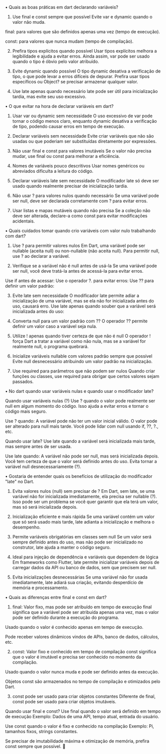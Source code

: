 • Quais as boas práticas em dart declarando variáveis?

1. Use final e const sempre que possível
Evite var e dynamic quando o valor não muda.

final: para valores que são definidos apenas uma vez (tempo de execução).

const: para valores que nunca mudam (tempo de compilação).

2. Prefira tipos explícitos quando possível
Usar tipos explícitos melhora a legibilidade e ajuda a evitar erros.
Ainda assim, var pode ser usado quando o tipo é óbvio pelo valor atribuído.

3. Evite dynamic quando possível
O tipo dynamic desativa a verificação de tipo, o que pode levar a erros difíceis de depurar.
Prefira usar tipos específicos ou Object? se precisar armazenar qualquer valor.

4. Use late apenas quando necessário
late pode ser útil para inicialização tardia, mas evite seu uso excessivo.

• O que evitar na hora de declarar variáveis em dart?

1. Usar var ou dynamic sem necessidade
O uso excessivo de var pode tornar o código menos claro, enquanto dynamic desativa a verificação de tipo, podendo causar erros em tempo de execução.

2. Declarar variáveis sem necessidade
Evite criar variáveis que não são usadas ou que poderiam ser substituídas diretamente por expressões.

3. Não usar final e const para valores imutáveis
Se o valor não precisa mudar, use final ou const para melhorar a eficiência.

4. Nomes de variáveis pouco descritivos
Usar nomes genéricos ou abreviados dificulta a leitura do código.

5. Declarar variáveis late sem necessidade
O modificador late só deve ser usado quando realmente precisar de inicialização tardia.

6. Não usar ? para valores nulos quando necessário
Se uma variável pode ser null, deve ser declarada corretamente com ? para evitar erros.

7. Usar listas e mapas mutáveis quando não precisa
Se a coleção não deve ser alterada, declare-a como const para evitar modificações acidentais.

• Quais cuidados tomar quando crio variáveis com valor nulo trabalhando com dart? 

1. Use ? para permitir valores nulos
Em Dart, uma variável pode ser nullable (aceita null) ou non-nullable (não aceita null). Para permitir null, use ? ao declarar a variável.

2. Verifique se a variável não é null antes de usá-la
Se uma variável pode ser null, você deve tratá-la antes de acessá-la para evitar erros.

Use if antes de acessar:
Use o operador ?. para evitar erros:
Use ?? para definir um valor padrão:

3. Evite late sem necessidade
O modificador late permite adiar a inicialização de uma variável, mas se ela não for inicializada antes do uso, causará erro.
Use late apenas quando souber que a variável será inicializada antes do uso:

4. Converta null para um valor padrão com ??
O operador ?? permite definir um valor caso a variável seja nula.

5. Utilize ! apenas quando tiver certeza de que não é null
O operador ! força Dart a tratar a variável como não nula, mas se a variável for realmente null, o programa quebrará.

 6. Inicialize variáveis nullable com valores padrão sempre que possível
Evite null desnecessário atribuindo um valor padrão na inicialização.

7. Use required para parâmetros que não podem ser nulos
Quando criar funções ou classes, use required para obrigar que certos valores sejam passados.

• No dart quando usar variáveis nulas e quando usar o modificador late? 

Quando usar variáveis nulas (?)
Use ? quando o valor pode realmente ser null em algum momento do código. Isso ajuda a evitar erros e tornar o código mais seguro.

Use ? quando:
A variável pode não ter um valor inicial válido.
O valor pode ser alterado para null mais tarde.
Você pode lidar com null usando if, ??, ?., etc.

Quando usar late?
Use late quando a variável será inicializada mais tarde, mas sempre antes de ser usada.

Use late quando:
A variável não pode ser null, mas será inicializada depois.
Você tem certeza de que o valor será definido antes do uso.
Evita tornar a variável null desnecessariamente (?).

• Gostaria de entender quais os benefícios de utilização do modificador "late" no Dart. 

1. Evita valores nulos (null) sem precisar de ?
Em Dart, sem late, se uma variável não for inicializada imediatamente, ela precisa ser nullable (?). Isso pode ser um problema se você quer garantir que ela terá um valor, mas só será inicializada depois.

2. Inicialização eficiente e mais rápida
Se uma variável contém um valor que só será usado mais tarde, late adianta a inicialização e melhora o desempenho.

3. Permite variáveis obrigatórias em classes sem null
Se um valor será sempre definido antes do uso, mas não pode ser inicializado no construtor, late ajuda a manter o código seguro.

4. Ideal para injeção de dependência e variáveis que dependem de lógica
Em frameworks como Flutter, late permite inicializar variáveis depois de carregar dados da API ou banco de dados, sem que precisem ser null.

5. Evita inicializações desnecessárias
Se uma variável não for usada imediatamente, late adiará sua criação, evitando desperdício de memória e processamento.

• Quais as diferenças entre final e const em dart?

1. final: Valor fixo, mas pode ser atribuído em tempo de execução
final significa que a variável pode ser atribuída apenas uma vez, mas o valor pode ser definido durante a execução do programa.

Usado quando o valor é conhecido apenas em tempo de execução.

Pode receber valores dinâmicos vindos de APIs, banco de dados, cálculos, etc.

2. const: Valor fixo e conhecido em tempo de compilação
const significa que o valor é imutável e precisa ser conhecido no momento da compilação.

Usado quando o valor nunca muda e pode ser definido antes da execução.

Objetos const são armazenados no tempo de compilação e otimizados pelo Dart.

3. const pode ser usado para criar objetos constantes
Diferente de final, const pode ser usado para criar objetos imutáveis.

Quando usar final e const?
Use final quando o valor será definido em tempo de execução
Exemplo: Dados de uma API, tempo atual, entrada do usuário.

Use const quando o valor é fixo e conhecido na compilação
Exemplo: Pi, tamanhos fixos, strings constantes.

Se precisar de imutabilidade máxima e otimização de memória, prefira const sempre que possível. 🚀